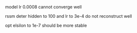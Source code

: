 model lr 0.0008 cannot converge well


rssm deter hidden to 100 and lr to 3e-4 do not reconstruct well

opt elsilon to 1e-7 should be more stable